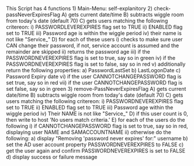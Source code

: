This Script has 4 functions
	1) Main-Menu: self-explanitory
	2) check-passNeverExpiresFlag
		A) gets current date/time
		B) subtracts wiggle room from today's date (default 70)
		C) gets users matching the following critereon:
			i)   PASSWORDLEVEREXPIRES flag set to TRUE
			ii)  ENABLED flag set to TRUE
			iii) Password age is within the wiggle period 
			iv)  their name is not like "Service_"
		D) for each of these users
			i)   checks to make sure user CAN change their password, if not, service account is assumed and the remainder are skipped
			ii)  returns the password age
			iii) if the PASSWORDNEVEREXPIRES flag is set to true, say so in green
			iv)  if the PASSWORDNEVEREXPIRES flag is set to false, say so in red
			v)   additionally return the following properties:
				a) PasswordLastSet
				b) LastLogonDate
				c) Password Expiry date
			vi)  if the user CANNOTCHANGEPASSWORD flag is set true, say so in red
			vii) if the user CANNOTCHANGEPASSWORD flag is set false, say so in green
	3) remove-PassNeverExpiresFlag
		A) gets current date/time
		B) subtracts wiggle room from today's date (default 70)
		C) gets users matching the following critereon:
			i)   PASSWORDNEVEREXPIRES flag set to TRUE
			ii)  ENABLED flag set to TRUE
			iii) Password age within the wiggle period
			iv)  Their NAME is not like "Service_"
		D) if this user count is 0, then write to host 'No users match criteria.'
		E) for each of the users do the following
			i)   if CANNOTCHANGEPASSWORD flag is set to true, say so in red, displaying user NAME and SAMACCOUNTNAME
			ii)  otherwise do the following: 
				a) display "Removing 'password never expires' for:" username
				b) set the AD user account property PASSWORDNEVEREXPIRES to FALSE
				c) get the user again and confirm PASSWORDNEVEREXPIRES is set to FALSE
				d) display success or failure message
